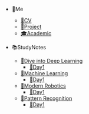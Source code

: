 <!-- docs/_sidebar.md -->

* 🤵Me
  * [📄CV](Me/CV.md)
  * [🚀Project](Me/Project.md)
  * [🎓Academic](Me/Academic.md)

* 📚StudyNotes
  * [📔Dive into Deep Learning](StudyNotes/DiveintoDeepLearning/README.md)
    * [📖Day1](StudyNotes/DiveintoDeepLearning/Notes/Day1.md) 
  * [📔Machine Learning](StudyNotes/MachineLearning/README.md)
    * [📖Day1](StudyNotes/MachineLearning/Notes/Day1.md)
  * [📔Modern Robotics](StudyNotes/ModernRobotics/README.md)
    * [📖Day1](StudyNotes/ModernRobotics/Notes/Day1.md)
  * [📔Pattern Recognition](StudyNotes/PatternRecognition/README.md)
    * [📖Day1](StudyNotes/PatternRecognition/Notes/Day1.md)